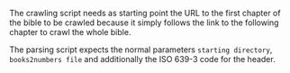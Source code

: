 The crawling script needs as starting point the URL to the first chapter
of the bible to be crawled because it simply follows the link to the
following chapter to crawl the whole bible.

The parsing script expects the normal parameters `starting directory`,
`books2numbers file` and additionally the ISO 639-3 code for the header.

